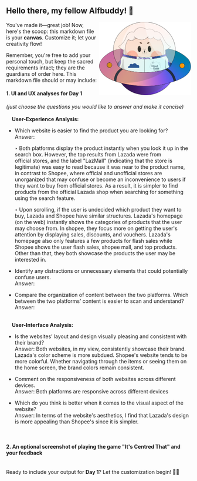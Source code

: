 ## Hello there, my fellow Alfbuddy! 💖

<img align="right" width="250px" src="../../assets/alf/alf-ufo.png">

You've made it—great job! Now, here's the scoop: this markdown file is your **canvas**. Customize it; let your creativity flow!

Remember, you're free to add your personal touch, but keep the sacred requirements intact; they are the guardians of order here. This markdown file should or may include:

#### 1. UI and UX analyses for Day 1

_(just choose the questions you would like to answer and make it concise)_
<br/><br/>
&nbsp;&nbsp;&nbsp;&nbsp;**User-Experience Analysis:**<br/>

-   Which website is easier to find the product you are looking for?<br/>
    Answer:
    
    ‣ Both platforms display the product instantly when you look it up in the search box. However, the top results from Lazada were from official stores, and the label "LazMall" (indicating that the store is legitimate) was easy to read because it was near to the product name, in contrast to Shopee, where official and unofficial stores are unorganized that may confuse or become an inconvenience to users if they want to buy from official stores. As a result, it is simpler to find products from the official Lazada shop when searching for something using the search feature. 

     ‣ Upon scrolling, if the user is undecided which product they want to buy, Lazada and Shopee have similar structures. Lazada's homepage (on the web) instantly shows the categories of products that the user may choose from. In shopee, they focus more on getting the user's attention by displaying sales, discounts, and vouchers. Lazada's homepage also only features a few products for flash sales while Shopee shows the user flash sales, shopee mall, and top products. Other than that, they both showcase the products the user may be interested in.


-   Identify any distractions or unnecessary elements that could potentially confuse users.<br/>
    Answer:

-   Compare the organization of content between the two platforms. Which between the two platforms’ content is easier to scan and understand?<br/>
    Answer:

<br/> &nbsp;&nbsp;&nbsp;&nbsp;**User-Interface Analysis:**

-   Is the websites’ layout and design visually pleasing and consistent with their brand?<br/>
    Answer: Both websites, in my view, consistently showcase their brand. Lazada's color scheme is more subdued. Shopee's website tends to be more colorful. Whether navigating through the items or seeing them on the home screen, the brand colors remain consistent. 
    
-   Comment on the responsiveness of both websites across different devices.<br/>
    Answer: Both platforms are responsive across different devices

    
-   Which do you think is better when it comes to the visual aspect of the website?<br/>
    Answer: In terms of the website's aesthetics, I find that Lazada's design is more appealing than Shopee's since it is simpler.
    
    <br>

#### 2. An **optional** screenshot of playing the game **"It's Centred That"** and your feedback

<br>Ready to include your output for **Day 1**? Let the customization begin! 🚀✨

<!-- You may now delete and modify the content of this file -->
